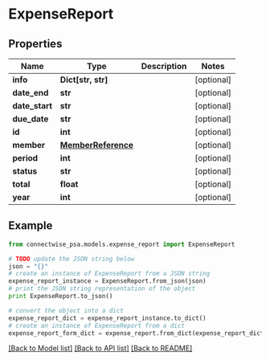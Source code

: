 # ExpenseReport


## Properties
Name | Type | Description | Notes
------------ | ------------- | ------------- | -------------
**info** | **Dict[str, str]** |  | [optional] 
**date_end** | **str** |  | [optional] 
**date_start** | **str** |  | [optional] 
**due_date** | **str** |  | [optional] 
**id** | **int** |  | [optional] 
**member** | [**MemberReference**](MemberReference.md) |  | [optional] 
**period** | **int** |  | [optional] 
**status** | **str** |  | [optional] 
**total** | **float** |  | [optional] 
**year** | **int** |  | [optional] 

## Example

```python
from connectwise_psa.models.expense_report import ExpenseReport

# TODO update the JSON string below
json = "{}"
# create an instance of ExpenseReport from a JSON string
expense_report_instance = ExpenseReport.from_json(json)
# print the JSON string representation of the object
print ExpenseReport.to_json()

# convert the object into a dict
expense_report_dict = expense_report_instance.to_dict()
# create an instance of ExpenseReport from a dict
expense_report_form_dict = expense_report.from_dict(expense_report_dict)
```
[[Back to Model list]](../README.md#documentation-for-models) [[Back to API list]](../README.md#documentation-for-api-endpoints) [[Back to README]](../README.md)



